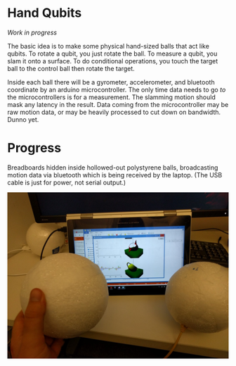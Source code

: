 # Hand Qubits

*Work in progress*

The basic idea is to make some physical hand-sized balls that act like qubits.
To rotate a qubit, you just rotate the ball.
To measure a qubit, you slam it onto a surface.
To do conditional operations, you touch the target ball to the control ball then rotate the target.

Inside each ball there will be a gyrometer, accelerometer, and bluetooth coordinate by an arduino microcontroller.
The only time data needs to go *to* the microcontrollers is for a measurement.
The slamming motion should mask any latency in the result.
Data coming from the microcontroller may be raw motion data, or may be heavily processed to cut down on bandwidth.
Dunno yet.

# Progress

Breadboards hidden inside hollowed-out polystyrene balls, broadcasting motion data via bluetooth which is being received by the laptop.
(The USB cable is just for power, not serial output.)

![breadboard taped to cardboard](/progress.jpg)
